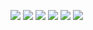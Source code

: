 [![](https://img.shields.io/badge/Discord-7289DA?style=flat&logo=discord&logoColor=white)](https://discordapp.com/users/253207207821180928)
[![](https://img.shields.io/badge/Gmail-D14836?style=flat&logo=gmail&logoColor=white)](mailto:sarmerer@gmail.com)
[![](https://img.shields.io/badge/Telegram-2CA5E0?style=flat&logo=telegram&logoColor=white)](https://t.me/sarmer)
[![](https://img.shields.io/badge/Spotify-1ED760?&style=flat&logo=spotify&logoColor=white)](https://open.spotify.com/user/4pr96u9ctor5bhw7ws24aou0n?si=o3_vGR1jQgy1lyk7wq0CJQ)
[![](https://img.shields.io/badge/Steam-000000?style=flat&logo=steam&logoColor=white)](https://steamcommunity.com/id/sobuck)
[![](https://komarev.com/ghpvc/?username=Sarmerer&style=flat&color=blueviolet&label=Views)](https://github.com/Sarmerer)
